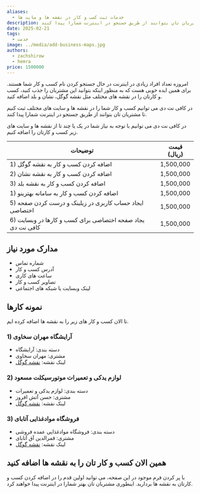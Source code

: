 ```yaml
---
aliases:
  - خدمات ثبت کسب و کار در نقشه ها و سایت ها
description: در کافی نت دی می توانیم کسب و کار شما را در نقشه ها و سایت های مختلف ثبت کنیم تا مشتریان تان بتوانند از طریق جستجو در اینترنت شمارا پیدا کنند.
date: 2025-02-21
tags:
  - خدمت
image: ../media/add-business-maps.jpg
authors:
  - zachshirow
  - hemra
price: 1500000
---
```


امروزه تعداد افراد زیادی در اینترنت در حال جستجو کردن نام کسب و کار شما هستند. برای همین ایده خوبی هست که به منظور اینکه بتوانید این مشتریان را جذب کنید، کسب و کارتان را در نقشه های مختلف مثل نقشه گوگل، نشان و بلد اضافه کنید. 

در کافی نت دی می توانیم کسب و کار شما را در نقشه ها و سایت های مختلف ثبت کنیم تا مشتریان تان بتوانند از طریق جستجو در اینترنت شمارا پیدا کنند.

در کافی نت دی می توانیم با توجه به نیاز شما در یک یا چند تا از نقشه ها و سایت های زیر کسب و کارتان را اضافه کنیم. 

| توضیحات                                                    | قیمت (ریال) |
| ---------------------------------------------------------- | ----------- |
| 1) اضافه کردن کسب و کار به نقشه گوگل                       | 1,500,000   |
| 2) اضافه کردن کسب و کار به نقشه نشان                       | 1,500,000   |
| 3) اضافه کردن کسب و کار به نقشه بلد                        | 1,500,000   |
| 1) اضافه کردن کسب و کار به سامانه بهترینو                  | 1,500,000   |
| 5) ایجاد حساب کاربری در زیلینک و درست کردن صفحه اختصاصی    | 1,500,000   |
| 6) یجاد صفحه اختصاصی برای کسب و کارها در وبسایت کافی نت دی | 1,500,000   |

## مدارک مورد نیاز

- شماره تماس
- آدرس کسب و کار
- ساعت های کاری
- تصاویر کسب و کار
- لینک وبسایت یا شبکه های اجتماعی

## نمونه کارها

تا الان کسب و کار های زیر را به نقشه ها اضافه کرده ایم. 

### 1) آرایشگاه مهران سخاوی
- دسته بندی: آرایشگاه
- مشتری: مهران سخاوی 
- لینک نقشه: [نقشه گوگل](https://www.google.com/maps/place/%D8%A2%D8%B1%D8%A7%DB%8C%D8%B4%DA%AF%D8%A7%D9%87+%D9%85%D9%87%D8%B1%D8%A7%D9%86+%D8%B3%D8%AE%D8%A7%D9%88%DB%8C%E2%80%AD/@37.2736272,55.1546559,744m/data=!3m2!1e3!4b1!4m6!3m5!1s0x3f82bf002359af57:0x564ba492deabc070!8m2!3d37.2736272!4d55.1572308!16s%2Fg%2F11w__5lzf1?entry=ttu&g_ep=EgoyMDI1MDIwNS4xIKXMDSoJLDEwMjExMjM0SAFQAw%3D%3D)

### 2) لوازم یدکی و تعمیرات موتورسیکلت مسعود
- دسته بندی: لوازم یدکی و تعمیرات
- مشتری: حسن آتش افروز
- لینک نقشه: [نقشه گوگل](https://www.google.com/maps/place/%D9%84%D9%88%D8%A7%D8%B2%D9%85+%DB%8C%D8%AF%DA%A9%DB%8C+%D9%85%D9%88%D8%AA%D9%88%D8%B1%D8%B3%DB%8C%DA%A9%D9%84%D8%AA+%D9%85%D8%B3%D8%B9%D9%88%D8%AF%E2%80%AD/@37.2567745,55.1523381,19z/data=!3m1!4b1!4m6!3m5!1s0x3f82bfa596d17765:0x5346cba394270348!8m2!3d37.2567745!4d55.1529818!16s%2Fg%2F11l72zdw7x?entry=ttu&g_ep=EgoyMDI1MDIxNy4wIKXMDSoASAFQAw%3D%3D)

### 3) فروشگاه موادغذایی آتابای
- دسته بندی: فروشگاه موادغذایی عمده فروشی
- مشتری: قمرالدین آق آتابای
- لینک نقشه: [نقشه گوگل](https://www.google.com/maps?ll=37.274072,55.163512&z=13&t=m&hl=en&gl=US&mapclient=embed&cid=2461653322157900897)

## همین الان کسب و کار تان را به نقشه ها اضافه کنید

با پر کردن فرم موجود در این صفحه، می توانید اولین قدم را در اضافه کردن کسب و کارتان به نقشه ها بردارید. اینطوری مشتریان تان بهتر شمارا در اینترنت پیدا خواهند کرد. 
